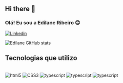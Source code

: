 ## Hi there 👋

### Olá! Eu sou a Edilane Ribeiro 😊

[![Linkedin](https://img.shields.io/badge/LinkedIn-0077B5?style=for-the-badge&logo=linkedin&logoColor=white)](https://www.linkedin.com/in/edilane-ribeiro-858938184/)


![Edilane GitHub stats](https://github-readme-stats.vercel.app/api?username=edilanecristina&show_icons=true&theme=synthwave)

## Tecnologias que utilizo

<div style="display: inline_block"></br>
  <img align="center" alt= "html5" src="https://img.shields.io/badge/HTML5-E34F26?style=for-the-badge&logo=html5&logoColor=white"/>
  <img align="center" alt= "CSS3" src="https://img.shields.io/badge/CSS3-1572B6?style=for-the-badge&logo=css3&logoColor=white"/>
  <img align="center" alt= "typescript" src="https://img.shields.io/badge/TypeScript-007ACC?style=for-the-badge&logo=typescript&logoColor=white"/> 
  <img align="center" alt= "typescript" src="https://img.shields.io/badge/JavaScript-F7DF1E?style=for-the-badge&logo=javascript&logoColor=black)"/>
  <img align="center" alt= "typescript" src="https://img.shields.io/badge/Java-ED8B00?style=for-the-badge&logo=openjdk&logoColor=white"/>


</div>
